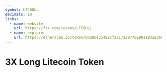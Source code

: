 ```yaml
---
symbol: LTCBULL
decimals: 18
links:
  - name: website
    url: https://ftx.com/tokens/LTCBULL
  - name: explorer
    url: https://etherscan.io/token/0xDB61354E9cf2217a29770E9811832B360a8DAad3
---
```


# 3X Long Litecoin Token
